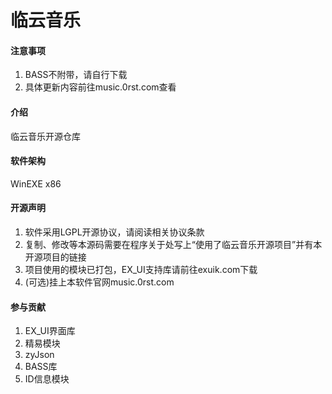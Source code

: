 # 临云音乐
#### 注意事项
1. BASS不附带，请自行下载
2. 具体更新内容前往music.0rst.com查看

#### 介绍
临云音乐开源仓库

#### 软件架构
WinEXE x86

#### 开源声明

1. 软件采用LGPL开源协议，请阅读相关协议条款
2. 复制、修改等本源码需要在程序关于处写上“使用了临云音乐开源项目”并有本开源项目的链接
3. 项目使用的模块已打包，EX_UI支持库请前往exuik.com下载
4. (可选)挂上本软件官网music.0rst.com

#### 参与贡献

1. EX_UI界面库
2. 精易模块
3. zyJson
4. BASS库
5. ID信息模块
